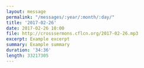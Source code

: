 ```yaml
---
layout: message
permalink: "/messages/:year/:month/:day/"
title: '2017-02-26'
date: 2017-02-26 10:00
file: http://crosssermons.cflcn.org/2017-02-26.mp3
excerpt: Example excerpt
summary: Example summary
duration: '34:36'
length: 33217305
---
```

